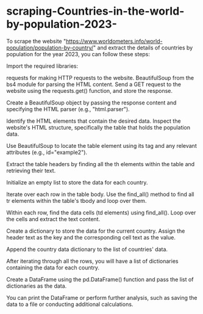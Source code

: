 # scraping-Countries-in-the-world-by-population-2023-

To scrape the website "https://www.worldometers.info/world-population/population-by-country/" and extract the details of countries by population for the year 2023, you can follow these steps:

Import the required libraries:

requests for making HTTP requests to the website.
BeautifulSoup from the bs4 module for parsing the HTML content.
Send a GET request to the website using the requests.get() function, and store the response.

Create a BeautifulSoup object by passing the response content and specifying the HTML parser (e.g., "html.parser").

Identify the HTML elements that contain the desired data. Inspect the website's HTML structure, specifically the table that holds the population data.

Use BeautifulSoup to locate the table element using its tag and any relevant attributes (e.g., id="example2").

Extract the table headers by finding all the th elements within the table and retrieving their text.

Initialize an empty list to store the data for each country.

Iterate over each row in the table body. Use the find_all() method to find all tr elements within the table's tbody and loop over them.

Within each row, find the data cells (td elements) using find_all(). Loop over the cells and extract the text content.

Create a dictionary to store the data for the current country. Assign the header text as the key and the corresponding cell text as the value.

Append the country data dictionary to the list of countries' data.

After iterating through all the rows, you will have a list of dictionaries containing the data for each country.

Create a DataFrame using the pd.DataFrame() function and pass the list of dictionaries as the data.

You can print the DataFrame or perform further analysis, such as saving the data to a file or conducting additional calculations.
